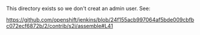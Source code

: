 This directory exists so we don't creat an admin user. See:

https://github.com/openshift/jenkins/blob/24f155acb997064af5bde009cbfbc072ecf6872b/2/contrib/s2i/assemble#L41
